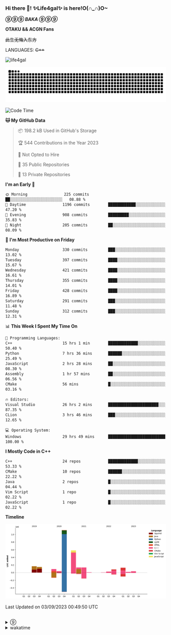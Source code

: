 ### Hi there 👋! ✨Life4gal✨ is here!O(∩_∩)O~

_**⑨⑨⑨ BAKA ⑨⑨⑨**_

**OTAKU && ACGN Fans**

~~此生无悔入东方~~

LANGUAGES: ~~C++~~

<p align="left"> <img src="https://komarev.com/ghpvc/?username=life4gal&label=Profile%20views&color=0e75b6&style=flat" alt="life4gal" /> </p>

![github contribution grid snake animation](https://raw.githubusercontent.com/Life4gal/Life4gal/snake_branch/github-contribution-grid-snake.svg)

<!--START_SECTION:waka-->
![Code Time](http://img.shields.io/badge/Code%20Time-3%2C564%20hrs%2031%20mins-blue)

**🐱 My GitHub Data** 

> 📦 198.2 kB Used in GitHub's Storage 
 > 
> 🏆 544 Contributions in the Year 2023
 > 
> 🚫 Not Opted to Hire
 > 
> 📜 35 Public Repositories 
 > 
> 🔑 13 Private Repositories 
 > 
**I'm an Early 🐤** 

```text
🌞 Morning                225 commits         ██░░░░░░░░░░░░░░░░░░░░░░░   08.88 % 
🌆 Daytime                1196 commits        ████████████░░░░░░░░░░░░░   47.20 % 
🌃 Evening                908 commits         █████████░░░░░░░░░░░░░░░░   35.83 % 
🌙 Night                  205 commits         ██░░░░░░░░░░░░░░░░░░░░░░░   08.09 % 
```
📅 **I'm Most Productive on Friday** 

```text
Monday                   330 commits         ███░░░░░░░░░░░░░░░░░░░░░░   13.02 % 
Tuesday                  397 commits         ████░░░░░░░░░░░░░░░░░░░░░   15.67 % 
Wednesday                421 commits         ████░░░░░░░░░░░░░░░░░░░░░   16.61 % 
Thursday                 355 commits         ████░░░░░░░░░░░░░░░░░░░░░   14.01 % 
Friday                   428 commits         ████░░░░░░░░░░░░░░░░░░░░░   16.89 % 
Saturday                 291 commits         ███░░░░░░░░░░░░░░░░░░░░░░   11.48 % 
Sunday                   312 commits         ███░░░░░░░░░░░░░░░░░░░░░░   12.31 % 
```


📊 **This Week I Spent My Time On** 

```text
💬 Programming Languages: 
C++                      15 hrs 1 min        █████████████░░░░░░░░░░░░   50.40 % 
Python                   7 hrs 36 mins       ██████░░░░░░░░░░░░░░░░░░░   25.49 % 
JavaScript               2 hrs 28 mins       ██░░░░░░░░░░░░░░░░░░░░░░░   08.30 % 
Assembly                 1 hr 57 mins        ██░░░░░░░░░░░░░░░░░░░░░░░   06.56 % 
CMake                    56 mins             █░░░░░░░░░░░░░░░░░░░░░░░░   03.16 % 

🔥 Editors: 
Visual Studio            26 hrs 2 mins       ██████████████████████░░░   87.35 % 
CLion                    3 hrs 46 mins       ███░░░░░░░░░░░░░░░░░░░░░░   12.65 % 

💻 Operating System: 
Windows                  29 hrs 49 mins      █████████████████████████   100.00 % 
```

**I Mostly Code in C++** 

```text
C++                      24 repos            █████████████░░░░░░░░░░░░   53.33 % 
CMake                    10 repos            ██████░░░░░░░░░░░░░░░░░░░   22.22 % 
Java                     2 repos             █░░░░░░░░░░░░░░░░░░░░░░░░   04.44 % 
Vim Script               1 repo              █░░░░░░░░░░░░░░░░░░░░░░░░   02.22 % 
JavaScript               1 repo              █░░░░░░░░░░░░░░░░░░░░░░░░   02.22 % 
```



**Timeline**

![Lines of Code chart](https://raw.githubusercontent.com/Life4gal/Life4gal/main/assets/bar_graph.png)


 Last Updated on 03/09/2023 00:49:50 UTC
<!--END_SECTION:waka-->

<img src="https://wakatime.com/share/@Life4gal/86c21846-f841-4004-aed1-e1165eb797d6.svg?sanitize=true" alt=""/>
<img src="https://github-profile-trophy.vercel.app/?username=life4gal" alt=""/>

<details>
	<summary>⑨</summary>
	<img src="./images/⑨.jpg" alt="life4gal" />
</details>

<details>
	<summary>wakatime</summary>
	<img src="https://wakatime.com/share/@Life4gal/404666b2-d1ff-4388-94e0-a1935d341f14.svg?sanitize=true" alt=""/>
	<img src="https://wakatime.com/share/@Life4gal/972212ce-6084-4d98-a326-1997606ddf37.svg?sanitize=true" alt=""/>
	<img src="https://wakatime.com/share/@Life4gal/7ae4ead0-e1fd-412a-afcb-da977a5ae5e9.svg?sanitize=true" alt=""/>
</details>
